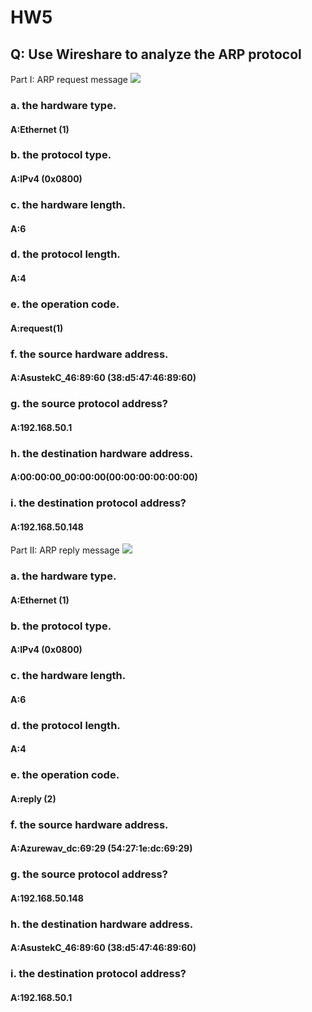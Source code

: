 # HW5
## Q: Use Wireshare to analyze the ARP protocol 
Part I: ARP request message
![](https://i.imgur.com/8NUtN0z.png)

### a. the hardware type.
#### A:Ethernet (1)
### b. the protocol type.
#### A:IPv4 (0x0800)
### c. the hardware length.
#### A:6
### d. the protocol length.
#### A:4
### e. the operation code.
#### A:request(1)
### f. the source hardware address.
#### A:AsustekC_46:89:60 (38:d5:47:46:89:60)
### g. the source protocol address?
#### A:192.168.50.1
### h. the destination hardware address.
#### A:00:00:00_00:00:00(00:00:00:00:00:00)
### i. the destination protocol address?
#### A:192.168.50.148

Part II: ARP reply message
![](https://i.imgur.com/RlajhrQ.png)

### a. the hardware type.
#### A:Ethernet (1)
### b. the protocol type.
#### A:IPv4 (0x0800)
### c. the hardware length.
#### A:6
### d. the protocol length.
#### A:4
### e. the operation code.
#### A:reply (2)
### f. the source hardware address.
#### A:Azurewav_dc:69:29 (54:27:1e:dc:69:29)
### g. the source protocol address?
#### A:192.168.50.148
### h. the destination hardware address.
#### A:AsustekC_46:89:60 (38:d5:47:46:89:60)
### i. the destination protocol address?
#### A:192.168.50.1